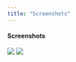 ```yaml
---
title: "Screenshots"
---
```


#### Screenshots

<div class="gallery">
  <div class="gallery__row">
    <a href="img/screens/ss1.jpg"><img src="img/screens/ss1.jpg"></a>
    <a href="img/screens/ss2.jpg"><img src="img/screens/ss2.jpg"></a>
  </div>
</div>
